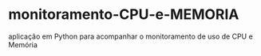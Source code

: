 # monitoramento-CPU-e-MEMORIA
aplicação em Python para acompanhar o monitoramento de uso de CPU e Memória
